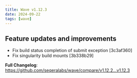 ```yaml
---
title: Wave v1.12.3
date: 2024-09-22
tags: [wave]
---
```


## Feature updates and improvements

* Fix build status completion of submit exception [3c3af360]
* Fix singularity build mounts [3b338b29]


**Full Changelog**: https://github.com/seqeralabs/wave/compare/v1.12.2...v1.12.3
